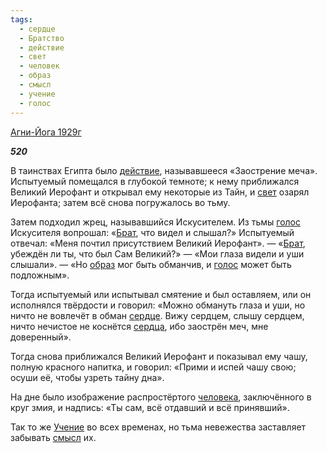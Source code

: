 ```yaml
---
tags:
  - сердце
  - Братство
  - действие
  - свет
  - человек
  - образ
  - смысл
  - учение
  - голос
---
```

[Агни-Йога 1929г](https://127.0.0.1:4002/agni/1929)

___520___

В таинствах Египта было [действие](../../../tags/#действие), называвшееся «Заострение меча». Испытуемый помещался в глубокой темноте; к нему приближался Великий Иерофант и открывал ему некоторые из Тайн, и [свет](../../../tags/#свет) озарял Иерофанта; затем всё снова погружалось во тьму.   

Затем подходил жрец, называвшийся Искусителем. Из тьмы [голос](../../../tags/#голос) Искусителя вопрошал: «[Брат](../../../tags/#Братство), что видел и слышал?» Испытуемый отвечал: «Меня почтил присутствием Великий Иерофант». — «[Брат](../../../tags/#Братство), убеждён ли ты, что был Сам Великий?» — «Мои глаза видели и уши слышали». — «Но [образ](../../../tags/#образ) мог быть обманчив, и [голос](../../../tags/#голос) может быть подложным».   

Тогда испытуемый или испытывал смятение и был оставляем, или он исполнялся твёрдости и говорил: «Можно обмануть глаза и уши, но ничто не вовлечёт в обман [сердце](../../../tags/#сердце). Вижу сердцем, слышу сердцем, ничто нечистое не коснётся [сердца](../../../tags/#сердце), ибо заострён меч, мне доверенный».   

Тогда снова приближался Великий Иерофант и показывал ему чашу, полную красного напитка, и говорил: «Прими и испей чашу свою; осуши её, чтобы узреть тайну дна».   

На дне было изображение распростёртого [человека](../../../tags/#человек), заключённого в круг змия, и надпись: «Ты сам, всё отдавший и всё принявший».   

Так то же [Учение](../../../tags/#учение) во всех временах, но тьма невежества заставляет забывать [смысл](../../../tags/#смысл) их.